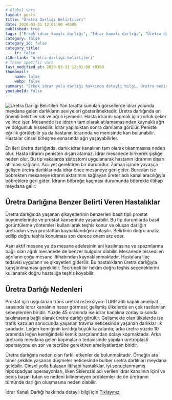 ```yaml
---
# Global vars
layout: posts
title: "Üretra Darlığı Belirtileri"
date: 2020-03-31 12:01:00 +0300
published: true
tags: ["Erkek idrar kanalı darlığı", "İdrar kanalı darlığı", "Üretra darlığı" , "Erkek üretra darlığı", "Üretra nedir", " Üretra darlığı belirti", "Üretra darlığı teşhis", "Üretra darlığı tedavi", "Üretra darlığı ameliyatı", "Üretroplasti nedir", "Üretroplasti", "Üretroplasti ameliyatı tipleri", "Bulber üretroplasti,", "Bulbomembranöz üretroplasti", "Üretra kopması", "ön üretra darlığı" , "idrar kanalı darlığı tedavi", "Üretra darlığı nedeni" , "Üretra darlığı kapalı ameliyat" , "Üretra darlığı açık ameliyat" , "Perineal Üretroplasti" , "Penis başı darlığı" , "idrar kanalı darlığı ameliyatı" , "idrar kanalı kopması"]
category: false
category_id: false
category_title:
    tr: false
i18n-link: "uretra-darligi-belirtileri"
# Theme specific vars
last_modified_at: 2020-03-31 12:01:00 +0300
thumbnail:
    name: false
    webp: false
summary: "Erkek idrar yolu darlığı hakkında detaylı bilgi, Üretra nedir, Üretra darlıkları belirtileri ve Teşhisi, Üretra darlığının tedavisi, Üretra darlığı ameliyatı, Üretroplasti nedir?, Üretroplasti ameliyatı tipleri, Bulber üretroplasti, Penile üretoplasti, Bulbomembranöz üretroplasti, Üretra kopması, ön üretra daralması"
youtubeId: false
---
```






![Üretra Darlığı Belirtileri](/assets/img/uretradarligi.jpeg)
Yan tarafta sunulan görsellerde idrar yolunda meydana gelen darlıkların seviyeleri gösterilmektedir. Üretra darlığında en önemli belirtiler sık ve ağrılı işemedir. Hasta idrarını yapmak için zorluk çeker ve ince işer. Mesanede ise idrarın tam olarak atılamamasından kaynaklı ağrı ve dolgunluk hissedilir. İdrar yapıldıktan sonra damlama görülür. Peniste eğrilik görülebilir ya da hastanın idrarında ve menisinde kan bulunabilir. Hastalar cinsel birleşme esnasında ağrı yaşayabilirler.

En ileri üretra darlığında, darlık idrar kanalının tam olarak tıkanmasına neden olur. Hasta idrarını penisten dışarı atamaz. İdrar mesanede birikerek şişliğe neden olur. Bu tip vakalarda sistostomi uygulanarak hastanın idrarının dışarı atılması sağlanır. Aciliyet gerektiren bir durumdur. Zaman içinde yavaşça gelişen üretra darlıklarında idrar önce mesaneye geri gider. Buradan ise böbrekten mesaneye idrarın aktarımını sağlayan üreter adlı kanal aracılığıyla böbreklere geri gider. İdrarın böbreğe kaçması durumunda böbrekte iltihap meydana gelir.

## Üretra Darlığına Benzer Belirti Veren Hastalıklar

Üretra darlığında yaşanan şikayetlerinin benzerleri basit tipli prostat büyümelerinde ve prostat kanserinde yaşanabilir. Bu tip durumlarda basit görüntüleme yöntemleri kullanılarak teşhis konur ve oluşan darlığın üretradan veya prostattan kaynaklandığını anlaşılır. Belirtinin doğru analiz edilip doğru teşhis konulması son derece önem arz eder.

Aşırı aktif mesane ya da mesane adelesinin ani kasılmasına ve spazmlarına bağlı olan ağrılı mesanede de benzer bulgular olabilir. Mesanede hissedilen ağrıların çoğu mesane iltihabından kaynaklanmaktadır. Hastalara ilaç tedavisi uygulanır ve şikayetleri giderilir. Bu hastalıkların üretra darlığıyla karıştırılmaması gereklidir. Tecrübeli bir hekim doğru teşhis seçeneklerini kullanarak doğru hastalığa teşhis koyabilir.

## Üretra Darlığı Nedenleri

Prostat için uygulanan trans uretral rezeksiyon-TURP adlı kapalı ameliyat sırasında idrar kanalının hasar görmesi; gelişmiş ülkelerde en çok rastlanılan sebeplerden biridir. Yüzde 45 oranında ise idrar kanalına zorlayıcı sonda takılmasına bağlı olarak üretra darlığı görülür. Gelişmekte olan ülkelerde ise trafik kazaları sonucunda yaşanan travma neticesinde yaşanan darlıklar ilk sıradadır. Leğen kemiğinin kırıldığı büyük kazalarda; arka üretra yüzde 10 oranında leğen kemiğindeki kemik parçalarından dolayı kopmaktadır. Arka üretrada meydana gelen kopmaların tedavisinde yapılan üretroplasti operasyonu en zor ve tecrübe gerektiren ameliyatlardan biridir.

Üretra darlığına neden olan farklı etkenler de bulunmaktadır. Örneğin ata biner şekilde yaşanan düşmeler neticesinde bulber üretra darlıkları meydana gelebilir. Cinsel yolla bulaşan iltihabi hastalıklar, iyi sonuçlanmamış hipospadyas operasyonları, liken Sklerozis adı verilen idrar kanalının içini ve penis başını tutan ve nedeni bilinemeyen problemler de ön üretranın tümünde darlığın oluşmasına neden olabilir.


İdrar Kanalı Darlığı hakkında detaylı bilgi için [Tıklayınız.](https://www.onoluroloji.com/erkek-uretra-darligi)

